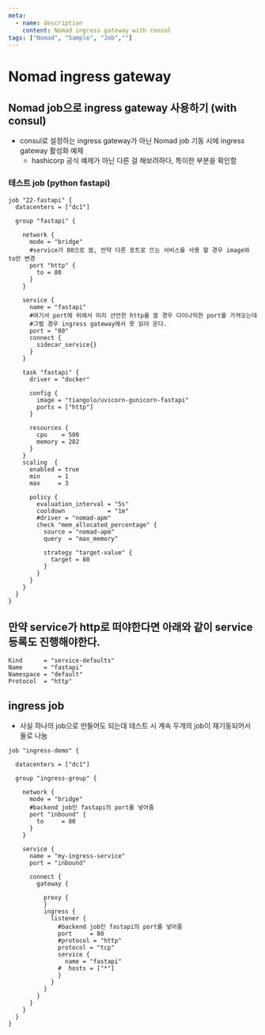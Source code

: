 ```yaml
---
meta:
  - name: description
    content: Nomad ingress gateway with consul
tags: ["Nomad", "Sample", "Job",""]
---
```


# Nomad ingress gateway
## Nomad job으로 ingress gateway 사용하기 (with consul)
- consul로 설정하는 ingress gateway가 아닌 Nomad job 기동 시에 ingress gateway 활성화 예제
   - hashicorp 공식 예제가 아닌 다른 걸 해보려하다, 특이한 부분을 확인함

### 테스트 job (python fastapi)

```hcl
job "22-fastapi" {
  datacenters = ["dc1"]

  group "fastapi" {

    network {
      mode = "bridge"
      #service가 80으로 뜸, 만약 다른 포트로 뜨는 서비스를 사용 할 경우 image와 to만 변경
      port "http" {
        to = 80
      }
    }
    
    service {
      name = "fastapi"
      #여기서 port에 위에서 미리 선언한 http를 쓸 경우 다이나믹한 port를 가져오는데 
      #그럴 경우 ingress gateway에서 못 읽어 온다.
      port = "80"
      connect {
        sidecar_service{}
      }
    }

    task "fastapi" {
      driver = "docker"

      config {
        image = "tiangolo/uvicorn-gunicorn-fastapi"
        ports = ["http"]
      }

      resources {
        cpu    = 500
        memory = 282
      }
    }
    scaling  {
      enabled = true
      min     = 1
      max     = 3

      policy {
        evaluation_interval = "5s"
        cooldown            = "1m"
        #driver = "nomad-apm"
        check "mem_allocated_percentage" {
          source = "nomad-apm"
          query  = "max_memory"

          strategy "target-value" {
            target = 80
          }
        }
      }
    }
  }
}

```

## 만약 service가 http로 떠야한다면 아래와 같이 service등록도 진행해야한다.

```hcl
Kind      = "service-defaults"
Name      = "fastapi"
Namespace = "default"
Protocol  = "http"
```

## ingress job
- 사실 하나의 job으로 만들어도 되는데 테스트 시 계속 두개의 job이 재기동되어서 둘로 나눔

```hcl
job "ingress-demo" {

  datacenters = ["dc1"]

  group "ingress-group" {

    network {
      mode = "bridge"
      #backend job인 fastapi의 port를 넣어줌
      port "inbound" {
        to     = 80
      }
    }

    service {
      name = "my-ingress-service"
      port = "inbound"

      connect {
        gateway {

          proxy {
          }
          ingress {
            listener {
              #backend job인 fastapi의 port를 넣어줌
              port     = 80
              #protocol = "http"
              protocol = "tcp"
              service {
                name = "fastapi"
              #  hosts = ["*"]
              }
            }
          }
        }
      }
    }
  }
}
```